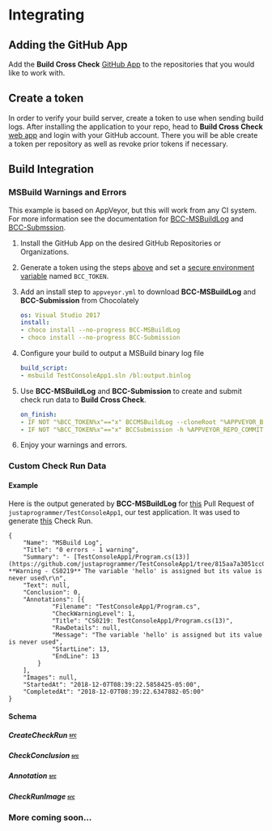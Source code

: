 # Integrating

## Adding the GitHub App

Add the **Build Cross Check** [GitHub App](https://github.com/apps/build-cross-check) to the repositories that you 
would like to work with.

## Create a token

In order to verify your build server, create a token to use when sending build logs.
After installing the application to your repo, head to **Build Cross Check** [web app](https://buildcrosscheck.azurewebsites.net/) 
and login with your GitHub account. There you will be able create a token per repository as well as
revoke prior tokens if necessary.

## Build Integration

### MSBuild Warnings and Errors

This example is based on AppVeyor, but this will work from any CI system. For more information see the documentation for [BCC-MSBuildLog](https://github.com/justaprogrammer/BCC-MSBuildLog/blob/master/docs/usage.md) and [BCC-Submssion](https://github.com/justaprogrammer/BCC-Submission/blob/master/docs/usage.md).

1. Install the GitHub App on the desired GitHub Repositories or Organizations.

1. Generate a token using the steps [above](#create-a-token) and set a [secure environment variable](https://www.appveyor.com/docs/build-configuration/#secure-variables) named `BCC_TOKEN`.

1. Add an install step to `appveyor.yml` to download **BCC-MSBuildLog** and **BCC-Submission** from Chocolately

   ```yml
   os: Visual Studio 2017
   install:
   - choco install --no-progress BCC-MSBuildLog
   - choco install --no-progress BCC-Submission
   ```

1. Configure your build to output a MSBuild binary log file

   ```yml
   build_script:
   - msbuild TestConsoleApp1.sln /bl:output.binlog
   ```

1. Use **BCC-MSBuildLog** and **BCC-Submission** to create and submit check run data to **Build Cross Check**.

   ```yml
   on_finish:
   - IF NOT "%BCC_TOKEN%x"=="x" BCCMSBuildLog --cloneRoot "%APPVEYOR_BUILD_FOLDER%" --input output.binlog --output checkrun.json --ownerRepo %APPVEYOR_REPO_NAME% --hash %APPVEYOR_REPO_COMMIT%
   - IF NOT "%BCC_TOKEN%x"=="x" BCCSubmission -h %APPVEYOR_REPO_COMMIT% -i checkrun.json -t %BCC_TOKEN%
   ```

1. Enjoy your warnings and errors.

### Custom Check Run Data

#### Example

Here is the output generated by **BCC-MSBuildLog** for [this](https://github.com/justaprogrammer/TestConsoleApp1/pull/1) Pull Request of `justaprogrammer/TestConsoleApp1`, our test application. It was used to generate [this](https://github.com/justaprogrammer/TestConsoleApp1/pull/1/checks?check_run_id=36879070) Check Run.

```
{
	"Name": "MSBuild Log",
	"Title": "0 errors - 1 warning",
	"Summary": "- [TestConsoleApp1/Program.cs(13)](https://github.com/justaprogrammer/TestConsoleApp1/tree/815aa7a3051cc0d0ae6c6c2c89cba125e8027d86/TestConsoleApp1/Program.cs#L13) **Warning - CS0219** The variable 'hello' is assigned but its value is never used\r\n",
	"Text": null,
	"Conclusion": 0,
	"Annotations": [{
			"Filename": "TestConsoleApp1/Program.cs",
			"CheckWarningLevel": 1,
			"Title": "CS0219: TestConsoleApp1/Program.cs(13)",
			"RawDetails": null,
			"Message": "The variable 'hello' is assigned but its value is never used",
			"StartLine": 13,
			"EndLine": 13
		}
	],
	"Images": null,
	"StartedAt": "2018-12-07T08:39:22.5858425-05:00",
	"CompletedAt": "2018-12-07T08:39:22.6347882-05:00"
}

```

#### Schema

##### CreateCheckRun <sub><sup>[src](https://github.com/justaprogrammer/BCC-Core/blob/master/src/BCC.Core/Model/CheckRunSubmission/CreateCheckRun.cs)</sup></sub>

##### CheckConclusion <sub><sup>[src](https://github.com/justaprogrammer/BCC-Core/blob/master/src/BCC.Core/Model/CheckRunSubmission/CheckConclusion.cs)</sup></sub>

##### Annotation <sub><sup>[src](https://github.com/justaprogrammer/BCC-Core/blob/master/src/BCC.Core/Model/CheckRunSubmission/Annotation.cs)</sup></sub>

##### CheckRunImage <sub><sup>[src](https://github.com/justaprogrammer/BCC-Core/blob/master/src/BCC.Core/Model/CheckRunSubmission/CheckRunImage.cs)</sup></sub>

### More coming soon...